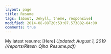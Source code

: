 ```yaml
---
layout: page
title: Resume
tags: [about, Jekyll, theme, responsive]
modified: 2014-08-08T20:53:07.573882-04:00
comments: true
---
```


My latest resume: [Here]
*Updated: August 1, 2019*
*(/reports/Ritesh_Ojha_Resume.pdf)*
